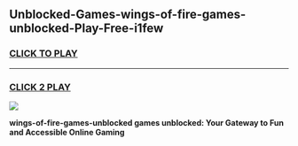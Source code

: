 
## Unblocked-Games-wings-of-fire-games-unblocked-Play-Free-i1few
<h3>
<a href="https://premium76.site?title=wings-of-fire-games-unblocked&ref=22A">CLICK TO PLAY</a></h3>
<hr>

<h3>
<a href="https://premium76.site?title=wings-of-fire-games-unblocked&ref=22A">CLICK 2 PLAY</a>
  
</h3>

<a href="https://premium76.site?title=wings-of-fire-games-unblocked&ref=22A"><img src="https://clearcache.store/games.png"></a>


**wings-of-fire-games-unblocked games unblocked: Your Gateway to Fun and Accessible Online Gaming**
